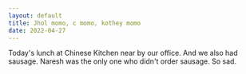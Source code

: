 ```yaml
---
layout: default
title: Jhol momo, c momo, kothey momo
date: 2022-04-27
---
```


Today's lunch at Chinese Kitchen near by our office. And we also had sausage. Naresh was the only one who didn't order sausage. So sad. 
       